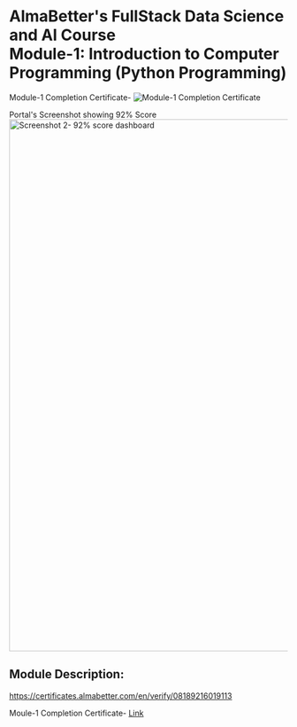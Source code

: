 # AlmaBetter's FullStack Data Science and AI Course <br/>Module-1: Introduction to Computer Programming (Python Programming)


Module-1 Completion Certificate-
![Module-1 Completion Certificate](https://github.com/NIKKHIL-B-LOSARWAR/AlmaBetter_Module1/assets/156224014/d7b610f2-f24c-4896-8785-e64e5c2437eb)

Portal's Screenshot showing 92% Score
<img width="960" alt="Screenshot 2- 92% score dashboard" src="https://github.com/NIKKHIL-B-LOSARWAR/AlmaBetter_Module1/assets/156224014/b7699cd0-2c69-4e92-8932-12398475a81a">


## Module Description:

https://certificates.almabetter.com/en/verify/08189216019113


Moule-1 Completion Certificate- [Link](https://certificates.almabetter.com/en/verify/08189216019113)

